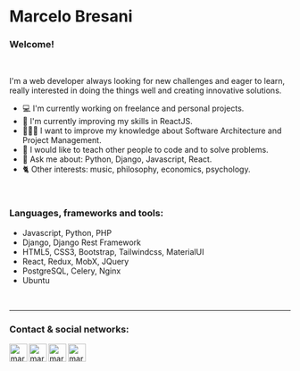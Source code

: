 # Marcelo Bresani

### Welcome!

<br />

I'm a web developer always looking for new challenges and eager to learn, really interested in doing the things well and creating innovative solutions. 
<br />

- 💻 I'm currently working on freelance and personal projects.
- 🌱 I'm currently improving my skills in ReactJS.
- 👨🏻‍💻 I want to improve my knowledge about Software Architecture and Project Management.
- 🤔 I would like to teach other people to code and to solve problems.
- 💬 Ask me about: Python, Django, Javascript, React. 
- 🐈 Other interests: music, philosophy, economics, psychology.

<br />

### Languages, frameworks and tools:

 * Javascript, Python, PHP <br />
 * Django, Django Rest Framework <br />
 * HTML5, CSS3, Bootstrap, Tailwindcss, MaterialUI <br /> 
 * React, Redux, MobX, JQuery <br /> 
 * PostgreSQL, Celery, Nginx <br />
 * Ubuntu

<br />

---

### Contact & social networks:

[<img align="left" alt="marcelus33 | LinkedIn" width="32px" src="https://img.icons8.com/color/48/000000/linkedin.png" />][linkedin]
[<img align="left" alt="marcelus33 | LinkedIn" width="32px" src="https://img.icons8.com/color/48/000000/stackoverflow.png" />][stackoverflow]
[<img align="left" alt="marcelus33" width="32px" src="https://img.icons8.com/color/48/000000/email.png" />][email]
[<img align="left" alt="marcelus33" width="32px" src="https://img.icons8.com/color/48/000000/twitter.png" />][twitter]

<br />

[email]: mailto:marcelob_33@hotmail.com
[linkedin]: https://www.linkedin.com/in/marcelo-bresani/
[stackoverflow]: https://stackoverflow.com/users/11307764/marcelob33
[twitter]: https://twitter.com/marcelobresanig
